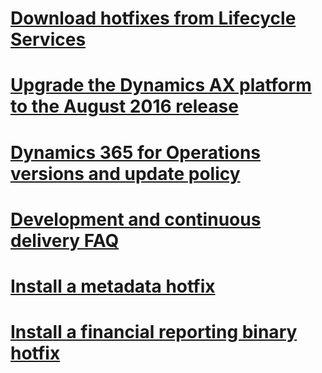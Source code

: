 # [Download hotfixes from Lifecycle Services](download-hotfix-lcs.md)
# [Upgrade the Dynamics AX platform to the August 2016 release](update-platform-each-release.md)
# [Dynamics 365 for Operations versions and update policy](versions-update-policy.md)
# [Development and continuous delivery FAQ](continuous-delivery-faq.md)
# [Install a metadata hotfix](install-metadata-hotfix-package.md)
# [Install a financial reporting binary hotfix](install-financial-reporting-binary-hotfix.md)


